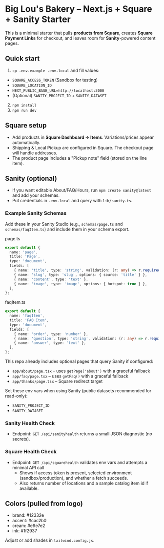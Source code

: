 # Big Lou's Bakery – Next.js + Square + Sanity Starter

This is a minimal starter that pulls **products from Square**, creates **Square Payment Links** for checkout,
and leaves room for **Sanity**-powered content pages.

## Quick start
1) `cp .env.example .env.local` and fill values:
- `SQUARE_ACCESS_TOKEN` (Sandbox for testing)
- `SQUARE_LOCATION_ID`
- `NEXT_PUBLIC_BASE_URL=http://localhost:3000`
- (Optional) `SANITY_PROJECT_ID` + `SANITY_DATASET`

2) `npm install`
3) `npm run dev`

## Square setup
- Add products in **Square Dashboard → Items**. Variations/prices appear automatically.
- Shipping & Local Pickup are configured in Square. The checkout page will handle addresses.
- The product page includes a "Pickup note" field (stored on the line item).

## Sanity (optional)
- If you want editable About/FAQ/Hours, run `npm create sanity@latest` and add your schemas.
- Put credentials in `.env.local` and query with `lib/sanity.ts`.

### Example Sanity Schemas
Add these in your Sanity Studio (e.g., `schemas/page.ts` and `schemas/faqItem.ts`) and include them in your schema export.

page.ts
```ts
export default {
  name: 'page',
  title: 'Page',
  type: 'document',
  fields: [
    { name: 'title', type: 'string', validation: (r: any) => r.required() },
    { name: 'slug', type: 'slug', options: { source: 'title' } },
    { name: 'content', type: 'text' },
    { name: 'image', type: 'image', options: { hotspot: true } },
  ],
};
```

faqItem.ts
```ts
export default {
  name: 'faqItem',
  title: 'FAQ Item',
  type: 'document',
  fields: [
    { name: 'order', type: 'number' },
    { name: 'question', type: 'string', validation: (r: any) => r.required() },
    { name: 'answer', type: 'text' },
  ],
};
```

This repo already includes optional pages that query Sanity if configured:
- `app/about/page.tsx` – uses `getPage('about')` with a graceful fallback
- `app/faq/page.tsx` – uses `getFaq()` with a graceful fallback
- `app/thanks/page.tsx` – Square redirect target

Set these env vars when using Sanity (public datasets recommended for read-only):
- `SANITY_PROJECT_ID`
- `SANITY_DATASET`

### Sanity Health Check
- Endpoint: `GET /api/sanityhealth` returns a small JSON diagnostic (no secrets).

### Square Health Check
- Endpoint: `GET /api/squarehealth` validates env vars and attempts a minimal API call
  - Shows if access token is present, selected environment (sandbox/production), and whether a fetch succeeds.
  - Also returns number of locations and a sample catalog item id if available.

## Colors (pulled from logo)
- brand: #12332e
- accent: #cac2b0
- cream:  #e9e7e2
- ink:    #1f2937

Adjust or add shades in `tailwind.config.js`.
